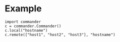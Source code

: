 Example
======
    import commander
    c = commander.Commander()
    c.local("hostname")
    c.remote(["host1", "host2", "host3"], "hostname")
